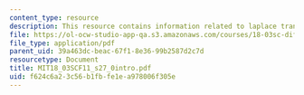 ```yaml
---
content_type: resource
description: This resource contains information related to laplace transform.
file: https://ol-ocw-studio-app-qa.s3.amazonaws.com/courses/18-03sc-differential-equations-fall-2011/f624c6a23c56b1fbfe1ea978006f305e_MIT18_03SCF11_s27_0intro.pdf
file_type: application/pdf
parent_uid: 39a463dc-beac-67f1-8e36-99b2587d2c7d
resourcetype: Document
title: MIT18_03SCF11_s27_0intro.pdf
uid: f624c6a2-3c56-b1fb-fe1e-a978006f305e
---
```

